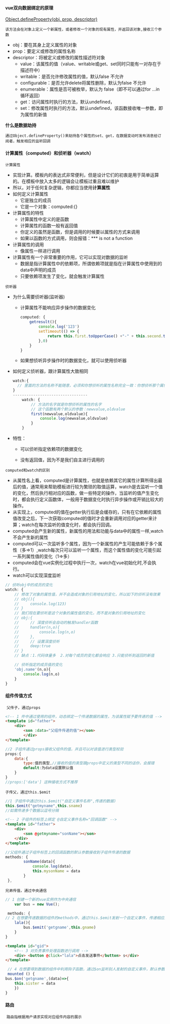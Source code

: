 #### vue双向数据绑定的原理

[Object.defineProperty(obj, prop, descriptor)](https://developer.mozilla.org/zh-CN/docs/Web/JavaScript/Reference/Global_Objects/Object/defineProperty)

`该方法会在对象上定义一个新属性，或者修改一个对象的现有属性，并返回该对象,接收三个参数`

- obj：要在其身上定义属性的对象
- prop：要定义或修改的属性名称
- descriptor：将被定义或修改的属性描述符对象
  - value：该属性的值（value、writable或get、set同时只能有一对存在于描述符中）
  - writable：是否允许修改属性的值，默认false 不允许
  - configurable：是否允许delete将属性删除，默认为false 不允许
  - enumerable：属性是否可被枚举，默认为 false（即不可以通过for ...in 循环返回）
  - get：访问属性时执行的方法，默认undefined，
  - set：修改属性时执行的方法，默认undefined，该函数接收唯一参数，即为属性的新值

**什么是数据劫持**

`通过Object.defineProperty()来劫持各个属性的set、get，在数据变动时发布消息给订阅者，触发相应的监听回调`





#### 计算属性（computed）和侦听器（watch）

`计算属性`

- 实现计算。模板内的表达式非常便利，但是设计它们的初衷是用于简单运算的。在模板中放入太多的逻辑会让模板过重且难以维护
- 所以，对于任何复杂逻辑，你都应当使用**计算属性**
- 如何定义计算属性
  - 它是独立的成员
  - 它是一个对象：computed:{}
- 计算属性的特性
  - 计算属性中定义的是函数
  - 计算属性的函数一般有返回值
  - 你定义的虽然是函数，但是调用的时候要以属性的方式来调用
  - 如果以函数的方式调用，则会报错：*** is not a function
- 计算属性的调用
  - 像属性一样进行调用
- 计算属性有一个非常重要的作用，它可以实现对数据的监听
  - 数据是指计算属性中的依赖项，所谓依赖项就是指在计算属性中使用到的data中声明的成员 
  - 只要依赖项发生了变化，就会触发计算属性

`侦听器`

- 为什么需要侦听器(监听器)

  - 计算属性不能响应异步操作的数据变化

    ```js
    computed: {
        getresult(){
            console.log('123')
            setTimeout(() => {
                return this.first.toUpperCase() +"-" + this.second.toUpperCase()
            },0)
        }
    }
    ```

  - 如果想侦听异步操作时的数据变化，就可以使用侦听器

- 如何定义侦听器，跟计算属性大致相同

  ```js
  watch:{
  	// 里面的方法的名称不能随意，必须和你想侦听的属性名称完全一致：你想侦听那个属性就添加与这个属性名称相同的方法    
  }
  ---------------------------------
      watch: {
          // 方法的名字就是你想侦听的属性的名字
          // 这个函数有两个默认的参数：newvalue,oldvalue
          first(newvalue,oldvalue){
              console.log(newvalue,oldvalue)
          }
      }
  ```

- 特性：

  - 可以侦听指定依赖项的数据变化

  - 没有返回值，因为不是我们自主进行调用的

    

`computed和watch的区别`

- 从属性名上看，computed是计算属性，也就是依赖其它的属性计算所得出最后的值，通常用来帮助模板进行较为繁琐的取值运算，watch是去监听一个值的变化，然后执行相对应的函数，做一些特定的操作，当监听的值产生变化时，都会执行定义函数体，一般用于数据变化时执行异步操作或开销比较大的操作。
- 从实现上，computed的值在getter执行后是会缓存的，只有在它依赖的属性值改变之后，下一次获取computed的值时才会重新调用对应的getter来计算；watch在每次监听的值变化时，都会执行回调。
- computed会产生新的属性，新属性的用法和功能与data中的属性一样,watch不会产生新的属性
- computed可以一次监听多个属性，因为一个新属性的产生可能依赖于多个属性（多=>1）,watch每次只可以监听一个属性，而这个属性值的变化可能引起一系列属性值的变化（1=>多）
- computed会在vue实例化过程中执行一次，watch在vue初始化时,不会执行。
- watch可以实现深度监听

```js
// 侦听obj中的成员的变化
watch: {
    // 修改了对象的属性值，并不会造成对象的引用地址的变化，所以如下的侦听没有效果
    // obj(){
    //     console.log(123)
    // }
    // 我们现在要侦听是这个对象的属性值的变化，而不是对象的引用地址的变化
    // obj:{
    //     // 深度侦听会自动的触发handler函数
    //     handler(n,o){
    //         console.log(n,o)
    //     },
    //     // 设置深度侦听
    //     deep:true
    // }
    // 缺点：1.代码体量多  2.对每个成员的变化都会响应 3.只能侦听到返回的新值

    // 侦听指定的成员值的变化
    'obj.name'(n,o){
        console.log(n,o)
    }
}
```



#### 组件传值方式

​	`父传子，通过props`  

```html
<!-- 1 件中通过使用的组件，动态绑定一个传递数据的属性，为该属性赋予要传递的值 -->
<template id="father">
    <div>
    	<son :data="父组件传递的值"></son>
        </div>
</template>
```

```js
//2 子组件通过props接收父组件的值，并且可以对该值进行类型校验
props:{
	data:{
		type:值的类型,//接收的值的类型跟props中定义的类型不同的话你，会报错
		default:为data设置默认值
	}
}
//props:['data'] 这种接收方式不推荐
```



`子传父，通过this.$emit`

```js
//1 子组件中通过this.$emit("自定义事件名称",传递的数据)
this.$emit("getmyname",this.sname)
//如需传递多个数据以逗号分隔
```

```html
<!-- 2 子组件的标签上绑定 @自定义事件名称="回调函数" -->
<template id="father">
    <div>
        <son @getmyname="sonName"></son>
    </div>
</template>
```

```js
//父组件通过子组件标签上的回调函数的默认参数接收到子组件传递的数据
methods: {
        sonName(data){
            console.log(data),
            this.mysonName = data
        }
 },
```



`兄弟传值，通过中央通信`

```js
// 1 创建一个新的vue实例作为中央通信
    var bus = new Vue();
```

```js
 methods: {
// 2 在想要传递数据的组件的methods中，通过this.$emit发射一个自定义事件，传递相应的数据
	lala(){
		bus.$emit('getgname',this.gname)
	}
}
```

```html
<template id="gid">
	<!-- 3 对负责事件处理函数进行调用 -->
	<div> <button @click="lala">点击发送事件</button> s</div>
</template>
```

```js
 // 4 在想要得到数据的组件中利用钩子函数，通过$on监听别人发射的自定义事件，默认参数就是传递的数据
 mounted () {
bus.$on('getgname',(data)=>{
	this.sister = data
	})
}
```



#### 路由

​	`路由指根据用户请求实现对应组件内容的展示`

